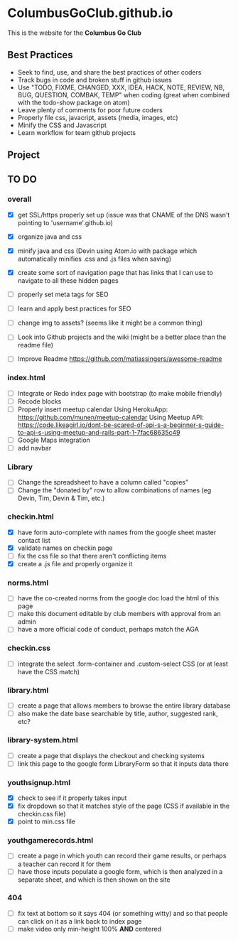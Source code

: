 # ColumbusGoClub.github.io

This is the website for the **Columbus Go Club**

## Best Practices

- Seek to find, use, and share the best practices of other coders
- Track bugs in code and broken stuff in github issues
- Use "TODO, FIXME, CHANGED, XXX, IDEA, HACK, NOTE, REVIEW, NB, BUG, QUESTION, COMBAK, TEMP" when coding (great when combined with the todo-show package on atom)
- Leave plenty of comments for poor future coders
- Properly file css, javacript, assets (media, images, etc)
- Minify the CSS and Javascript
- Learn workflow for team github projects


## Project



## TO DO  

### overall  
- [x] get SSL/https properly set up (issue was that CNAME of the DNS wasn't pointing to 'username'.github.io)
- [x] organize java and css
- [x] minify java and css (Devin using Atom.io with package which automatically minifies .css and .js files when saving)
- [x] create some sort of navigation page that has links that I can use to navigate to all these hidden pages
- [ ] properly set meta tags for SEO
- [ ] learn and apply best practices for SEO  
- [ ] change img to assets? (seems like it might be a common thing)
- [ ] Look into Github projects and the wiki (might be a better place than the readme file)
- [ ] Improve Readme
        https://github.com/matiassingers/awesome-readme


### index.html  
- [ ] Integrate or Redo index page with bootstrap (to make mobile friendly)
- [ ] Recode blocks
- [ ] Properly insert meetup calendar
  Using HerokuApp: https://github.com/munen/meetup-calendar
  Using Meetup API: https://code.likeagirl.io/dont-be-scared-of-api-s-a-beginner-s-guide-to-api-s-using-meetup-and-rails-part-1-7fac68635c49
- [ ] Google Maps integration
- [ ] add navbar

### Library
- [ ] Change the spreadsheet to have a column called "copies"
- [ ] Change the "donated by" row to allow combinations of names (eg Devin, Tim, Devin & Tim, etc.)

### checkin.html  
- [x] have form auto-complete with names from the google sheet master contact list
- [x] validate names on checkin page
- [ ] fix the css file so that there aren't conflicting items
- [x] create a .js file and properly organize it  

### norms.html  
- [ ] have the co-created norms from the google doc load the html of this page
- [ ] make this document editable by club members with approval from an admin  
- [ ] have a more official code of conduct, perhaps match the AGA

### checkin.css
- [ ] integrate the select .form-container and .custom-select CSS (or at least have the CSS match)

### library.html
- [ ] create a page that allows members to browse the entire library database
- [ ] also make the date base searchable by title, author, suggested rank, etc?

### library-system.html
- [ ] create a page that displays the checkout and checking systems
- [ ] link this page to the google form LibraryForm so that it inputs data there

### youthsignup.html
- [x] check to see if it properly takes input
- [x] fix dropdown so that it matches style of the page (CSS if available in the checkin.css file)
- [x] point to min.css file

### youthgamerecords.html
- [ ] create a page in which youth can record their game results, or perhaps a teacher can record it for them
- [ ] have those inputs populate a google form, which is then analyzed in a separate sheet, and which is then shown on the site

### 404
- [ ] fix text at bottom so it says 404 (or something witty) and so that people can click on it as a link back to index page
- [ ] make video only min-height 100% **AND** centered
